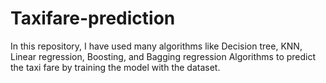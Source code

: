 # Taxifare-prediction
In this repository, I have used many algorithms like Decision tree, KNN, Linear regression, Boosting, and Bagging regression Algorithms to predict the taxi fare by training the model with the dataset.
